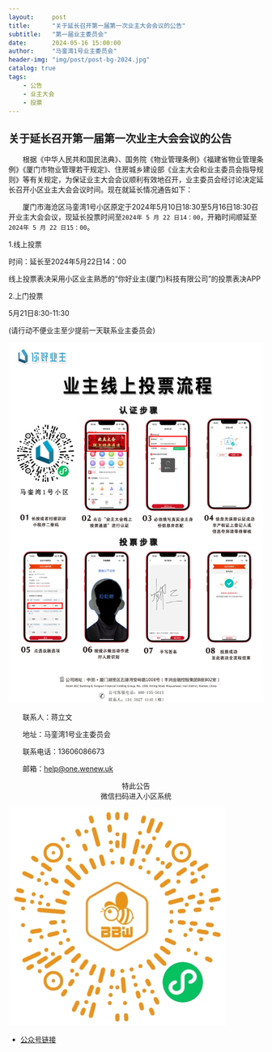 ```yaml
---
layout:     post
title:      "关于延长召开第一届第一次业主大会会议的公告"
subtitle:   "第一届业主委员会"
date:       2024-05-16 15:00:00
author:     "马銮湾1号业主委员会"
header-img: "img/post/post-bg-2024.jpg"
catalog: true
tags:
    - 公告
    - 业主大会
    - 投票
---
```




## 关于延长召开第一届第一次业主大会会议的公告

&emsp;&emsp;根据《中华人民共和国民法典》、国务院《物业管理条例》《福建省物业管理条例》《厦门市物业管理若干规定》、住房城乡建设部《业主大会和业主委员会指导规则》等有关规定，为保证业主大会会议顺利有效地召开，业主委员会经讨论决定延长召开小区业主大会会议时间。现在就延长情况通告如下：

&emsp;&emsp;厦门市海沧区马銮湾1号小区原定于2024年5月10日18:30至5月16日18:30召开业主大会会议，现延长投票时间至`2024年 5 月 22 日14：00`，开箱时间顺延至`2024年 5 月 22 日15：00`。

1.线上投票

时间：延长至2024年5月22日14：00

线上投票表决采用小区业主熟悉的“你好业主(厦门)科技有限公司”的投票表决APP

2.上门投票

5月21日8:30-11:30

(请行动不便业主至少提前一天联系业主委员会)

![](\img\in-post\2024-05-16-你好业主.jpg)


&emsp;&emsp;联系人：蒋立文     

&emsp;&emsp;地址：马銮湾1号业主委员会  

&emsp;&emsp;联系电话：13606086673

&emsp;&emsp;邮箱：help@one.wenew.uk

<center>特此公告</center>

<center>微信扫码进入小区系统</center>

![](\img\in-post\蜂窝智家.jpg)

- [公众号链接](https://mp.weixin.qq.com/s/Z_A5ClaoO0qSeLgjMEOMYA)



